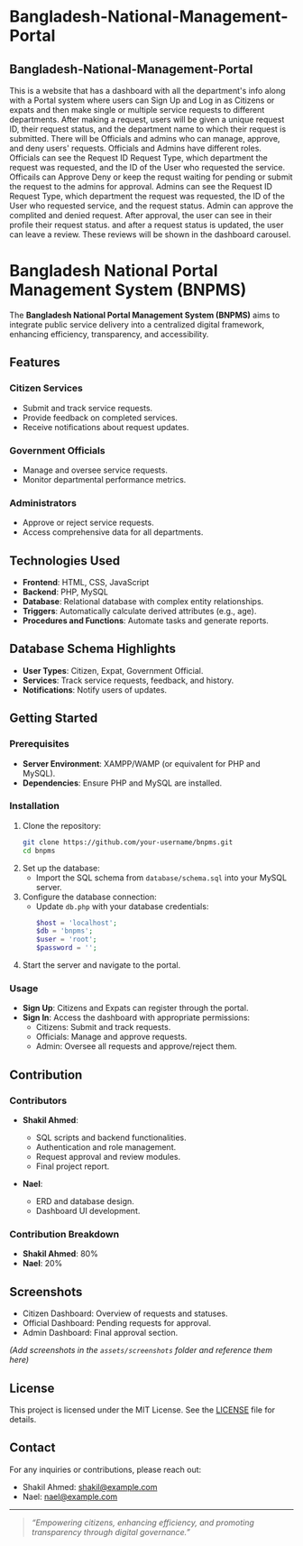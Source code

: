﻿# Bangladesh-National-Management-Portal
<h2>Bangladesh-National-Management-Portal</h2>
<p>This is a website that has a dashboard with all the department's info along with a Portal system where users can Sign Up and Log in as Citizens or expats and then make single or multiple service requests to different departments. 
After making a request, users will be given a unique request ID, their request status, and the department name to which their request is submitted.
There will be Officials and admins who can manage, approve, and deny users' requests. Officials and Admins have different roles. Officials can see the Request ID	Request Type, which department the request was requested, and the ID of the User who requested the service. Officails can 	Approve	Deny or keep the requst waiting for pending or submit the request to the admins for approval.
Admins can see the Request ID	Request Type, which department the request was requested, the ID of the User who requested service, and the request status. Admin can approve the complited and denied request. After approval, the user can see in their profile their request status. and after a request status is updated, the user can leave a review. These reviews will be shown in the dashboard carousel.

</p>

# Bangladesh National Portal Management System (BNPMS)

The **Bangladesh National Portal Management System (BNPMS)** aims to integrate public service delivery into a centralized digital framework, enhancing efficiency, transparency, and accessibility.

## Features

### Citizen Services
- Submit and track service requests.
- Provide feedback on completed services.
- Receive notifications about request updates.

### Government Officials
- Manage and oversee service requests.
- Monitor departmental performance metrics.

### Administrators
- Approve or reject service requests.
- Access comprehensive data for all departments.

## Technologies Used
- **Frontend**: HTML, CSS, JavaScript
- **Backend**: PHP, MySQL
- **Database**: Relational database with complex entity relationships.
- **Triggers**: Automatically calculate derived attributes (e.g., age).
- **Procedures and Functions**: Automate tasks and generate reports.

## Database Schema Highlights
- **User Types**: Citizen, Expat, Government Official.
- **Services**: Track service requests, feedback, and history.
- **Notifications**: Notify users of updates.

## Getting Started

### Prerequisites
- **Server Environment**: XAMPP/WAMP (or equivalent for PHP and MySQL).
- **Dependencies**: Ensure PHP and MySQL are installed.

### Installation
1. Clone the repository:
   ```bash
   git clone https://github.com/your-username/bnpms.git
   cd bnpms
   ```
2. Set up the database:
   - Import the SQL schema from `database/schema.sql` into your MySQL server.
3. Configure the database connection:
   - Update `db.php` with your database credentials:
     ```php
     $host = 'localhost';
     $db = 'bnpms';
     $user = 'root';
     $password = '';
     ```
4. Start the server and navigate to the portal.

### Usage
- **Sign Up**: Citizens and Expats can register through the portal.
- **Sign In**: Access the dashboard with appropriate permissions:
  - Citizens: Submit and track requests.
  - Officials: Manage and approve requests.
  - Admin: Oversee all requests and approve/reject them.

## Contribution

### Contributors
- **Shakil Ahmed**:
  - SQL scripts and backend functionalities.
  - Authentication and role management.
  - Request approval and review modules.
  - Final project report.

- **Nael**:
  - ERD and database design.
  - Dashboard UI development.

### Contribution Breakdown
- **Shakil Ahmed**: 80%
- **Nael**: 20%

## Screenshots
- Citizen Dashboard: Overview of requests and statuses.
- Official Dashboard: Pending requests for approval.
- Admin Dashboard: Final approval section.

*(Add screenshots in the `assets/screenshots` folder and reference them here)*

## License
This project is licensed under the MIT License. See the [LICENSE](LICENSE) file for details.

## Contact
For any inquiries or contributions, please reach out:
- Shakil Ahmed: [shakil@example.com](mailto:shakil@example.com)
- Nael: [nael@example.com](mailto:nael@example.com)

---

> *“Empowering citizens, enhancing efficiency, and promoting transparency through digital governance.”*

